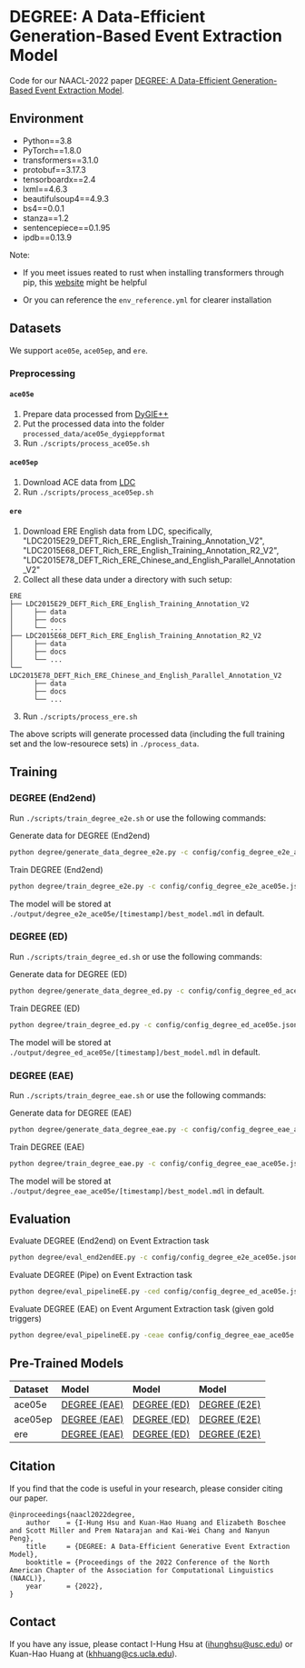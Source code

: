 # DEGREE: A Data-Efficient Generation-Based Event Extraction Model

Code for our NAACL-2022 paper [DEGREE: A Data-Efficient Generation-Based Event Extraction Model](https://arxiv.org/abs/2108.12724).

## Environment
- Python==3.8
- PyTorch==1.8.0
- transformers==3.1.0 
- protobuf==3.17.3
- tensorboardx==2.4
- lxml==4.6.3
- beautifulsoup4==4.9.3
- bs4==0.0.1
- stanza==1.2
- sentencepiece==0.1.95
- ipdb==0.13.9


Note: 
- If you meet issues reated to rust when installing transformers through pip, this
[website](https://programmerah.com/solved-transformers-install-error-error-cant-find-rust-compiler-50679/) might be helpful

- Or you can reference the `env_reference.yml` for clearer installation

## Datasets

We support `ace05e`, `ace05ep`, and `ere`. 

### Preprocessing
#### `ace05e`
1. Prepare data processed from [DyGIE++](https://github.com/dwadden/dygiepp#ace05-event)
2. Put the processed data into the folder `processed_data/ace05e_dygieppformat`
3. Run `./scripts/process_ace05e.sh`

#### `ace05ep`
1. Download ACE data from [LDC](https://catalog.ldc.upenn.edu/LDC2006T06)
2. Run `./scripts/process_ace05ep.sh`

#### `ere`
1. Download ERE English data from LDC, specifically, "LDC2015E29_DEFT_Rich_ERE_English_Training_Annotation_V2", "LDC2015E68_DEFT_Rich_ERE_English_Training_Annotation_R2_V2", "LDC2015E78_DEFT_Rich_ERE_Chinese_and_English_Parallel_Annotation_V2"
2. Collect all these data under a directory with such setup:
```
ERE
├── LDC2015E29_DEFT_Rich_ERE_English_Training_Annotation_V2
│     ├── data
│     ├── docs
│     └── ...
├── LDC2015E68_DEFT_Rich_ERE_English_Training_Annotation_R2_V2
│     ├── data
│     ├── docs
│     └── ...
└── LDC2015E78_DEFT_Rich_ERE_Chinese_and_English_Parallel_Annotation_V2
      ├── data
      ├── docs
      └── ...
```
3. Run `./scripts/process_ere.sh`

The above scripts will generate processed data (including the full training set and the low-resourece sets) in `./process_data`.

## Training

### DEGREE (End2end)

Run `./scripts/train_degree_e2e.sh` or use the following commands:

Generate data for DEGREE (End2end)
```Bash
python degree/generate_data_degree_e2e.py -c config/config_degree_e2e_ace05e.json
```

Train DEGREE (End2end)
```Bash
python degree/train_degree_e2e.py -c config/config_degree_e2e_ace05e.json
```

The model will be stored at `./output/degree_e2e_ace05e/[timestamp]/best_model.mdl` in default.

### DEGREE (ED)

Run `./scripts/train_degree_ed.sh` or use the following commands:

Generate data for DEGREE (ED)
```Bash
python degree/generate_data_degree_ed.py -c config/config_degree_ed_ace05e.json
```

Train DEGREE (ED)
```Bash
python degree/train_degree_ed.py -c config/config_degree_ed_ace05e.json
```

The model will be stored at `./output/degree_ed_ace05e/[timestamp]/best_model.mdl` in default.

### DEGREE (EAE)

Run `./scripts/train_degree_eae.sh` or use the following commands:

Generate data for DEGREE (EAE)
```Bash
python degree/generate_data_degree_eae.py -c config/config_degree_eae_ace05e.json
```

Train DEGREE (EAE)

```Bash
python degree/train_degree_eae.py -c config/config_degree_eae_ace05e.json
```

The model will be stored at `./output/degree_eae_ace05e/[timestamp]/best_model.mdl` in default.

## Evaluation

Evaluate DEGREE (End2end) on Event Extraction task 
```Bash
python degree/eval_end2endEE.py -c config/config_degree_e2e_ace05e.json -e [e2e_model]
```

Evaluate DEGREE (Pipe) on Event Extraction task 
```Bash
python degree/eval_pipelineEE.py -ced config/config_degree_ed_ace05e.json -ceae config/config_degree_eae_ace05e.json -ed [ed_model] -eae [eae_model]
```

Evaluate DEGREE (EAE) on Event Argument Extraction task (given gold triggers)

```Bash
python degree/eval_pipelineEE.py -ceae config/config_degree_eae_ace05e.json -eae [eae_model] -g
```

## Pre-Trained Models

| Dataset        | Model        | Model          | Model        |
| :------------- | :----------- | :------------- | :----------- |
| ace05e         | [DEGREE (EAE)](https://drive.google.com/file/d/1M6MMCGOE6sZeTXlmhwYts3iWhFuZk8TT/view?usp=sharing) | [DEGREE (ED)](https://drive.google.com/file/d/1Q0M_lf4jrQNiF6v-P1BxfMoBsU4GG7OW/view?usp=sharing) | [DEGREE (E2E)](https://drive.google.com/file/d/13iNZBVU2bGecQBkSIuNmR6Ob7fKEM1e9/view?usp=sharing) |
| ace05ep        | [DEGREE (EAE)](https://drive.google.com/file/d/1GbeHVvgX3x4FRMJjgvLExPWXWp-WM75C/view?usp=sharing) | [DEGREE (ED)](https://drive.google.com/file/d/1MZkeli2J12ThDatA-c_5CFXbf5IDr8nr/view?usp=sharing) | [DEGREE (E2E)](https://drive.google.com/file/d/1lWD8oOscw8l-HLiy2WYpM3QicKmND3KM/view?usp=sharing) |
| ere            | [DEGREE (EAE)](https://drive.google.com/file/d/1MFYIlFdIStSGl4mmYyRzhuLWBkkQyn4V/view?usp=sharing) | [DEGREE (ED)](https://drive.google.com/file/d/1HZCBYJpR2glMqCukxj4blHLkr8RRNKKE/view?usp=sharing) | [DEGREE (E2E)](https://drive.google.com/file/d/16Mv-C2ZpQS6K3IqbgYMFxAibtOLD9x-t/view?usp=sharing) |


## Citation

If you find that the code is useful in your research, please consider citing our paper.

    @inproceedings{naacl2022degree,
        author    = {I-Hung Hsu and Kuan-Hao Huang and Elizabeth Boschee and Scott Miller and Prem Natarajan and Kai-Wei Chang and Nanyun Peng},
        title     = {DEGREE: A Data-Efficient Generative Event Extraction Model},
        booktitle = {Proceedings of the 2022 Conference of the North American Chapter of the Association for Computational Linguistics (NAACL)},
        year      = {2022},
    }

## Contact

If you have any issue, please contact I-Hung Hsu at (ihunghsu@usc.edu) or
Kuan-Hao Huang at (khhuang@cs.ucla.edu).
